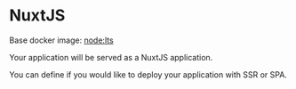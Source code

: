 # NuxtJS
Base docker image: [node:lts](https://hub.docker.com/_/node)

Your application will be served as a NuxtJS application.

You can define if you would like to deploy your application with SSR or SPA.